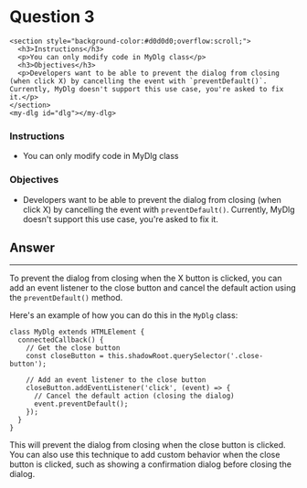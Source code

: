 # Question 3
```html,
<section style="background-color:#d0d0d0;overflow:scroll;">
  <h3>Instructions</h3>
  <p>You can only modify code in MyDlg class</p>
  <h3>Objectives</h3>
  <p>Developers want to be able to prevent the dialog from closing (when click X) by cancelling the event with `preventDefault()`. Currently, MyDlg doesn't support this use case, you're asked to fix it.</p>
</section>
<my-dlg id="dlg"></my-dlg>
```
### Instructions
- You can only modify code in MyDlg class

### Objectives
- Developers want to be able to prevent the dialog from closing (when click X) by cancelling the event with `preventDefault()`. Currently, MyDlg doesn't support this use case, you're asked to fix it.

## Answer 
---
To prevent the dialog from closing when the X button is clicked, you can add an event listener to the close button and cancel the default action using the ``preventDefault()`` method.

Here's an example of how you can do this in the ``MyDlg`` class:
```js,
class MyDlg extends HTMLElement {
  connectedCallback() {
    // Get the close button
    const closeButton = this.shadowRoot.querySelector('.close-button');

    // Add an event listener to the close button
    closeButton.addEventListener('click', (event) => {
      // Cancel the default action (closing the dialog)
      event.preventDefault();
    });
  }
}
```
This will prevent the dialog from closing when the close button is clicked. You can also use this technique to add custom behavior when the close button is clicked, such as showing a confirmation dialog before closing the dialog.




